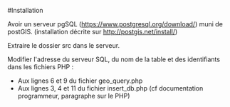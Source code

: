 ﻿#Installation

Avoir un serveur pgSQL (https://www.postgresql.org/download/) 
muni de postGIS. (installation décrite sur http://postgis.net/install/)

Extraire le dossier src dans le serveur.

Modifier l'adresse du serveur SQL, du nom de la table et des identifiants dans les fichiers PHP :
+ Aux lignes 6 et 9 du fichier geo_query.php
+ Aux lignes 3, 4 et 11 du fichier insert_db.php
(cf documentation programmeur, paragraphe sur le PHP)